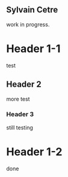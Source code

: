 ## Sylvain Cetre
work in progress.

# Header 1-1
test
## Header 2
more test
### Header 3
still testing
# Header 1-2
done
